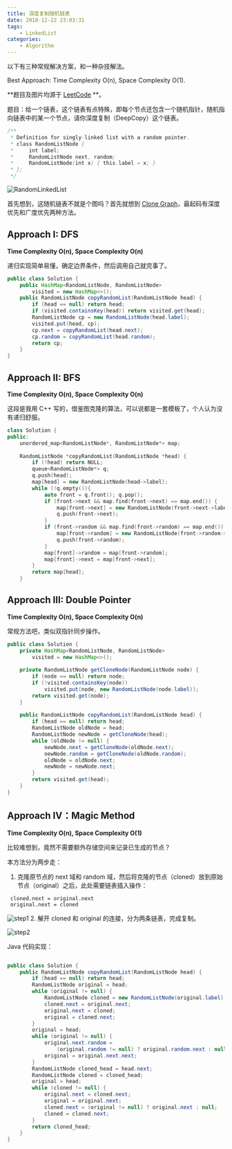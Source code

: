 ```yaml
---
title: 深度复制随机链表
date: 2018-12-22 23:03:31
tags:
	- LinkedList
categories:
	- Algorithm
---
```


以下有三种常规解决方案，和一种杂技解法。

Best Approach: Time Complexity O(n), Space Complexity O(1).

<!-- more -->

**题目及图片均源于 [LeetCode](https://leetcode.com/explore/interview/card/top-interview-questions-hard/117/linked-list/841/]) **。

题目：给一个链表，这个链表有点特殊，即每个节点还包含一个随机指针，随机指向链表中的某一个节点，请你深度复制（DeepCopy）这个链表。

```java
/**
 * Definition for singly-linked list with a random pointer.
 * class RandomListNode {
 *     int label;
 *     RandomListNode next, random;
 *     RandomListNode(int x) { this.label = x; }
 * };
 */
```

![RandomLinkedList](https://leetcode.com/problems/copy-list-with-random-pointer/Figures/138/138_Copy_List_Random_1.png)

首先想到，这随机链表不就是个图吗？首先就想到 [Clone Graph](https://leetcode.com/problems/clone-graph/)，最起码有深度优先和广度优先两种方法。

## Approach I: DFS

**Time Complexity O(n), Space Complexity O(n)**

递归实现简单易懂，确定边界条件，然后调用自己就完事了。

```java
public class Solution {
    public HashMap<RandomListNode, RandomListNode>
        visited = new HashMap<>();
    public RandomListNode copyRandomList(RandomListNode head) {
        if (head == null) return head;
        if (visited.containsKey(head)) return visited.get(head);
        RandomListNode cp = new RandomListNode(head.label);
        visited.put(head, cp);
        cp.next = copyRandomList(head.next);
        cp.random = copyRandomList(head.random);
        return cp;
    }
}
```



## Approach II: BFS

**Time Complexity O(n), Space Complexity O(n)**

这段是我用 C++ 写的，借鉴图克隆的算法，可以说都是一套模板了，个人认为没有递归舒服。

```cpp
class Solution {
public:
    unordered_map<RandomListNode*, RandomListNode*> map;
    
    RandomListNode *copyRandomList(RandomListNode *head) {
        if (!head) return NULL;
        queue<RandomListNode*> q;
        q.push(head);
        map[head] = new RandomListNode(head->label);
        while (!q.empty()){
            auto front = q.front(); q.pop();
            if (front->next && map.find(front->next) == map.end()) {
                map[front->next] = new RandomListNode(front->next->label);
                q.push(front->next);
            }
            if (front->random && map.find(front->random) == map.end()) {
                map[front->random] = new RandomListNode(front->random->label);
                q.push(front->random);
            }
            map[front]->random = map[front->random];
            map[front]->next = map[front->next];
        }
        return map[head];
    }
```



## Approach III: Double Pointer

**Time Complexity O(n), Space Complexity O(n)**

常规方法吧，类似双指针同步操作。

```java
public class Solution {
    private HashMap<RandomListNode, RandomListNode>
        visited = new HashMap<>();
    
    private RandomListNode getCloneNode(RandomListNode node) {
        if (node == null) return node;
        if (!visited.containsKey(node))
            visited.put(node, new RandomListNode(node.label));
        return visited.get(node);
    }
    
    public RandomListNode copyRandomList(RandomListNode head) {
        if (head == null) return head;
        RandomListNode oldNode = head;
        RandomListNode newNode = getCloneNode(head);
        while (oldNode != null) {
            newNode.next = getCloneNode(oldNode.next);
            newNode.random = getCloneNode(oldNode.random);
            oldNode = oldNode.next;
            newNode = newNode.next;
        }
        return visited.get(head);
    }
}
```



## Approach IV：Magic Method

**Time Complexity O(n), Space Complexity O(1)**

比较难想到，竟然不需要额外存储空间来记录已生成的节点？

本方法分为两步走：

1. 克隆原节点的 next 域和 random 域，然后将克隆的节点（cloned）放到原始节点（original）之后，此处需要链表插入操作：
  ```
   cloned.next = original.next
   original.next = cloned
  ```
  ![step1](https://leetcode.com/articles/Figures/138/138_Copy_List_Random_9_1.png)
2. 解开 cloned 和 original 的连接，分为两条链表，完成复制。

![step2](https://leetcode.com/articles/Figures/138/138_Copy_List_Random_10.png)

Java 代码实现：

```java

public class Solution {
    public RandomListNode copyRandomList(RandomListNode head) {
        if (head == null) return head;
        RandomListNode original = head;
        while (original != null) {
            RandomListNode cloned = new RandomListNode(original.label);
            cloned.next = original.next;
            original.next = cloned;
            original = cloned.next;
        }
        original = head;
        while (original != null) {
            original.next.random = 
                (original.random != null) ? original.random.next : null;
            original = original.next.next;
        }
        RandomListNode cloned_head = head.next;
        RandomListNode cloned = cloned_head;
        original = head;
        while (cloned != null) {
            original.next = cloned.next;
            original = original.next;
            cloned.next = (original != null) ? original.next : null;
            cloned = cloned.next;
        }
        return cloned_head;
    }
}
```